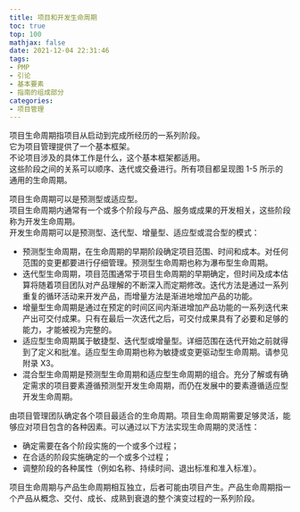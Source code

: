 ```yaml
---
title: 项目和开发生命周期
toc: true
top: 100
mathjax: false
date: 2021-12-04 22:31:46
tags:
- PMP
- 引论
- 基本要素
- 指南的组成部分
categories:
- 项目管理
---
```

项目生命周期指项目从启动到完成所经历的一系列阶段。  
它为项目管理提供了一个基本框架。  
不论项目涉及的具体工作是什么，这个基本框架都适用。  
这些阶段之间的关系可以顺序、迭代或交叠进行。所有项目都呈现图 1-5 所示的通用的生命周期。

项目生命周期可以是预测型或适应型。  
项目生命周期内通常有一个或多个阶段与产品、服务或成果的开发相关，这些阶段称为开发生命周期。  
开发生命周期可以是预测型、迭代型、增量型、适应型或混合型的模式：

- 预测型生命周期，在生命周期的早期阶段确定项目范围、时间和成本。对任何范围的变更都要进行仔细管理。预测型生命周期也称为瀑布型生命周期。
- 迭代型生命周期，项目范围通常于项目生命周期的早期确定，但时间及成本估算将随着项目团队对产品理解的不断深入而定期修改。迭代方法是通过一系列重复的循环活动来开发产品，而增量方法是渐进地增加产品的功能。
- 增量型生命周期是通过在预定的时间区间内渐进增加产品功能的一系列迭代来产出可交付成果。只有在最后一次迭代之后，可交付成果具有了必要和足够的能力，才能被视为完整的。
- 适应型生命周期属于敏捷型、迭代型或增量型。详细范围在迭代开始之前就得到了定义和批准。适应型生命周期也称为敏捷或变更驱动型生命周期。请参见附录 X3。
- 混合型生命周期是预测型生命周期和适应型生命周期的组合。充分了解或有确定需求的项目要素遵循预测型开发生命周期，而仍在发展中的要素遵循适应型开发生命周期。  

由项目管理团队确定各个项目最适合的生命周期。项目生命周期需要足够灵活，能够应对项目包含的各种因素。可以通过以下方法实现生命周期的灵活性：

- 确定需要在各个阶段实施的一个或多个过程；
- 在合适的阶段实施确定的一个或多个过程；
- 调整阶段的各种属性（例如名称、持续时间、退出标准和准入标准）。  

项目生命周期与产品生命周期相互独立，后者可能由项目产生。产品生命周期指一个产品从概念、交付、成长、成熟到衰退的整个演变过程的一系列阶段。
